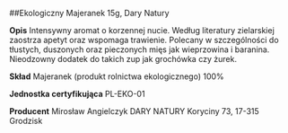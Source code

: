 ##Ekologiczny Majeranek 15g, Dary Natury

**Opis** Intensywny aromat o korzennej nucie. Według literatury zielarskiej zaostrza apetyt oraz wspomaga trawienie. Polecany w szczególności do tłustych, duszonych oraz pieczonych mięs jak wieprzowina i baranina. Nieodzowny dodatek do takich zup jak grochówka czy żurek.

**Skład** Majeranek (produkt rolnictwa ekologicznego) 100%

**Jednostka certyfikująca** PL-EKO-01

**Producent** Mirosław Angielczyk DARY NATURY
Koryciny 73, 17-315 Grodzisk